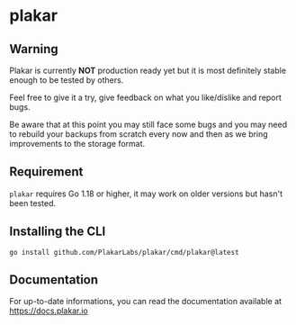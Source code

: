 # plakar

## Warning

Plakar is currently **NOT** production ready yet but it is most definitely stable enough to be tested by others.

Feel free to give it a try, give feedback on what you like/dislike and report bugs.

Be aware that at this point you may still face some bugs and you may need to rebuild your backups from scratch every now and then as we bring improvements to the storage format.

## Requirement

`plakar` requires Go 1.18 or higher,
it may work on older versions but hasn't been tested.


## Installing the CLI

```
go install github.com/PlakarLabs/plakar/cmd/plakar@latest
```


## Documentation

For up-to-date informations,
you can read the documentation available at https://docs.plakar.io
